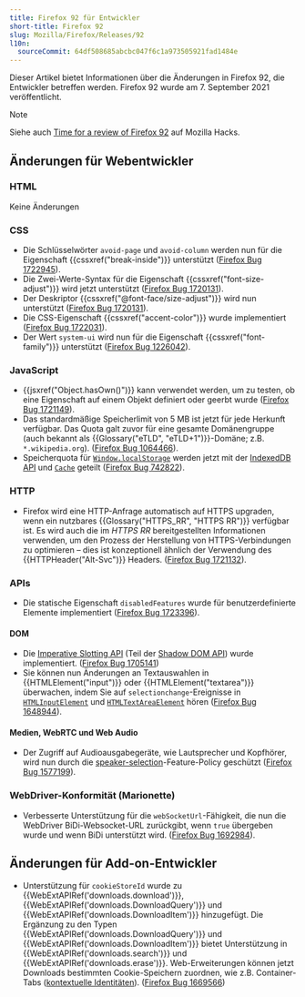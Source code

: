 ```yaml
---
title: Firefox 92 für Entwickler
short-title: Firefox 92
slug: Mozilla/Firefox/Releases/92
l10n:
  sourceCommit: 64df508685abcbc047f6c1a973505921fad1484e
---
```


Dieser Artikel bietet Informationen über die Änderungen in Firefox 92, die Entwickler betreffen werden. Firefox 92 wurde am 7. September 2021 veröffentlicht.

> [!NOTE]
> Siehe auch [Time for a review of Firefox 92](https://hacks.mozilla.org/2021/09/time-for-a-review-of-firefox-92/) auf Mozilla Hacks.

## Änderungen für Webentwickler

### HTML

Keine Änderungen

### CSS

- Die Schlüsselwörter `avoid-page` und `avoid-column` werden nun für die Eigenschaft {{cssxref("break-inside")}} unterstützt ([Firefox Bug 1722945](https://bugzil.la/1722945)).
- Die Zwei-Werte-Syntax für die Eigenschaft {{cssxref("font-size-adjust")}} wird jetzt unterstützt ([Firefox Bug 1720131](https://bugzil.la/1720131)).
- Der Deskriptor {{cssxref("@font-face/size-adjust")}} wird nun unterstützt ([Firefox Bug 1720131](https://bugzil.la/1720131)).
- Die CSS-Eigenschaft {{cssxref("accent-color")}} wurde implementiert ([Firefox Bug 1722031](https://bugzil.la/1722031)).
- Der Wert `system-ui` wird nun für die Eigenschaft {{cssxref("font-family")}} unterstützt ([Firefox Bug 1226042](https://bugzil.la/1226042)).

### JavaScript

- {{jsxref("Object.hasOwn()")}} kann verwendet werden, um zu testen, ob eine Eigenschaft auf einem Objekt definiert oder geerbt wurde ([Firefox Bug 1721149](https://bugzil.la/1721149)).
- Das standardmäßige Speicherlimit von 5 MB ist jetzt für jede Herkunft verfügbar. Das Quota galt zuvor für eine gesamte Domänengruppe (auch bekannt als {{Glossary("eTLD", "eTLD+1")}}-Domäne; z.B. `*.wikipedia.org`). ([Firefox Bug 1064466](https://bugzil.la/1064466)).
- Speicherquota für [`Window.localStorage`](/de/docs/Web/API/Window/localStorage) werden jetzt mit der [IndexedDB API](/de/docs/Web/API/IndexedDB_API) und [`Cache`](/de/docs/Web/API/Cache) geteilt ([Firefox Bug 742822](https://bugzil.la/742822)).

### HTTP

- Firefox wird eine HTTP-Anfrage automatisch auf HTTPS upgraden, wenn ein nutzbares {{Glossary("HTTPS_RR", "HTTPS RR")}} verfügbar ist.
  Es wird auch die im _HTTPS RR_ bereitgestellten Informationen verwenden, um den Prozess der Herstellung von HTTPS-Verbindungen zu optimieren – dies ist konzeptionell ähnlich der Verwendung des {{HTTPHeader("Alt-Svc")}} Headers.
  ([Firefox Bug 1721132](https://bugzil.la/1721132)).

### APIs

- Die statische Eigenschaft `disabledFeatures` wurde für benutzerdefinierte Elemente implementiert ([Firefox Bug 1723396](https://bugzil.la/1723396)).

#### DOM

- Die [Imperative Slotting API](/de/docs/Web/API/HTMLSlotElement) (Teil der [Shadow DOM API](/de/docs/Web/API/Web_components/Using_shadow_DOM)) wurde implementiert. ([Firefox Bug 1705141](https://bugzil.la/1705141))
- Sie können nun Änderungen an Textauswahlen in {{HTMLElement("input")}} oder {{HTMLElement("textarea")}} überwachen, indem Sie auf `selectionchange`-Ereignisse in [`HTMLInputElement`](/de/docs/Web/API/HTMLInputElement/selectionchange_event) und [`HTMLTextAreaElement`](/de/docs/Web/API/HTMLTextAreaElement/selectionchange_event) hören ([Firefox Bug 1648944](https://bugzil.la/1648944)).

#### Medien, WebRTC und Web Audio

- Der Zugriff auf Audioausgabegeräte, wie Lautsprecher und Kopfhörer, wird nun durch die [speaker-selection](/de/docs/Web/HTTP/Reference/Headers/Permissions-Policy/speaker-selection)-Feature-Policy geschützt ([Firefox Bug 1577199](https://bugzil.la/1577199)).

### WebDriver-Konformität (Marionette)

- Verbesserte Unterstützung für die `webSocketUrl`-Fähigkeit, die nun die WebDriver BiDi-Websocket-URL zurückgibt, wenn `true` übergeben wurde und wenn BiDi unterstützt wird. ([Firefox Bug 1692984](https://bugzil.la/1692984)).

## Änderungen für Add-on-Entwickler

- Unterstützung für `cookieStoreId` wurde zu {{WebExtAPIRef('downloads.download')}}, {{WebExtAPIRef('downloads.DownloadQuery')}} und {{WebExtAPIRef('downloads.DownloadItem')}} hinzugefügt. Die Ergänzung zu den Typen {{WebExtAPIRef('downloads.DownloadQuery')}} und {{WebExtAPIRef('downloads.DownloadItem')}} bietet Unterstützung in {{WebExtAPIRef('downloads.search')}} und {{WebExtAPIRef('downloads.erase')}}. Web-Erweiterungen können jetzt Downloads bestimmten Cookie-Speichern zuordnen, wie z.B. Container-Tabs ([kontextuelle Identitäten](/de/docs/Mozilla/Add-ons/WebExtensions/Work_with_contextual_identities)). ([Firefox Bug 1669566](https://bugzil.la/1669566))
